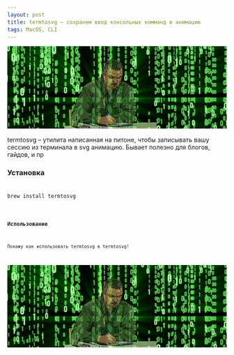 ```yaml
---
layout: post
title: termtosvg – сохранем ввод консольных комманд в анимацию
tags: MacOS, CLI
---
```

![](https://raw.githubusercontent.com/tatarinovms/tatarinovms.github.io/master/images/posts/termtosvg/logo.png)

termtosvg –  утилита написанная на питоне, чтобы записывать вашу сессию из терминала в svg анимацию. Бывает полезно для блогов, гайдов, и пр

### Установка

<code>
brew install termtosvg
<code>

### Использование

Покажу как использовать termtosvg в termtosvg!

![](https://raw.githubusercontent.com/tatarinovms/tatarinovms.github.io/master/images/posts/termtosvg/logo.png)